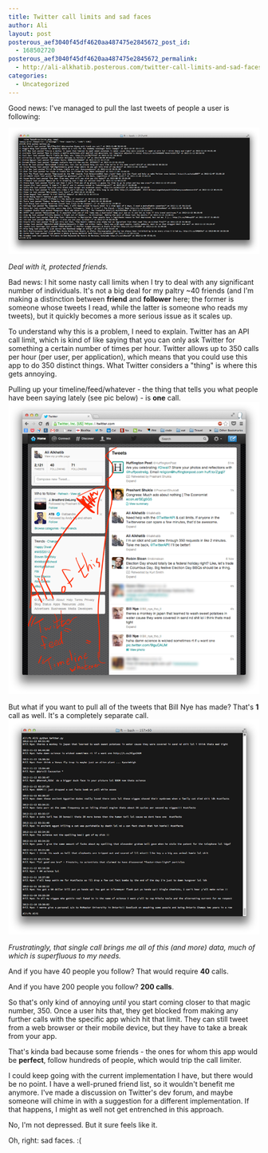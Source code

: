 ```yaml
---
title: Twitter call limits and sad faces
author: Ali
layout: post
posterous_aef3040f45df4620aa487475e2845672_post_id:
  - 168502720
posterous_aef3040f45df4620aa487475e2845672_permalink:
  - http://ali-alkhatib.posterous.com/twitter-call-limits-and-sad-faces
categories:
  - Uncategorized
---
```

Good news: I've managed to pull the last tweets of people a user is following:

![ugh](/content/Screen_Shot_2012-11-13_at_12.39.46_AM.png.scaled1000.png)

*Deal with it, protected friends.*

Bad news: I hit some nasty call limits when I try to deal with any significant number of individuals. It's not a big deal for my paltry ~40 friends (and I'm making a distinction between **friend** and **follower** here; the former is someone whose tweets I read, while the latter is someone who reads my tweets), but it quickly becomes a more serious issue as it scales up.

To understand why this is a problem, I need to explain. Twitter has an API call limit, which is kind of like saying that you can only ask Twitter for something a certain number of times per hour. Twitter allows up to 350 calls per hour (per user, per application), which means that you could use this app to do 350 distinct things. What Twitter considers a "thing" is where this gets annoying.

Pulling up your timeline/feed/whatever - the thing that tells you what people have been saying lately (see pic below) - is **one** call.
![](/content/Screen_Shot_2012-11-13_at_12.48.29_AM.png.scaled1000.png)

But what if you want to pull all of the tweets that Bill Nye has made? That's **1** call as well. It's a completely separate call.
![](/content/Screen_Shot_2012-11-13_at_1.08.37_AM.png.scaled1000.png)

*Frustratingly, that single call brings me all of this (and more) data, much of which is superfluous to my needs.*

And if you have 40 people you follow? That would require **40** calls.

And if you have 200 people you follow? **200 calls**.

So that's only kind of annoying *until* you start coming closer to that magic number, 350. Once a user hits that, they get blocked from making any further calls with the specific app which hit that limit. They can still tweet from a web browser or their mobile device, but they have to take a break from your app. 

That's kinda bad because some friends - the ones for whom this app would be **perfect**, follow hundreds of people, which would trip the call limiter.

I could keep going with the current implementation I have, but there would be no point. I have a well-pruned friend list, so it wouldn't benefit me anymore. I've made a <a>discussion</a> on Twitter's dev forum, and maybe someone will chime in with a suggestion for a different implementation. If that happens, I might as well not get entrenched in this approach.

No, I'm not depressed. But it sure feels like it.

Oh, right: sad faces. :(